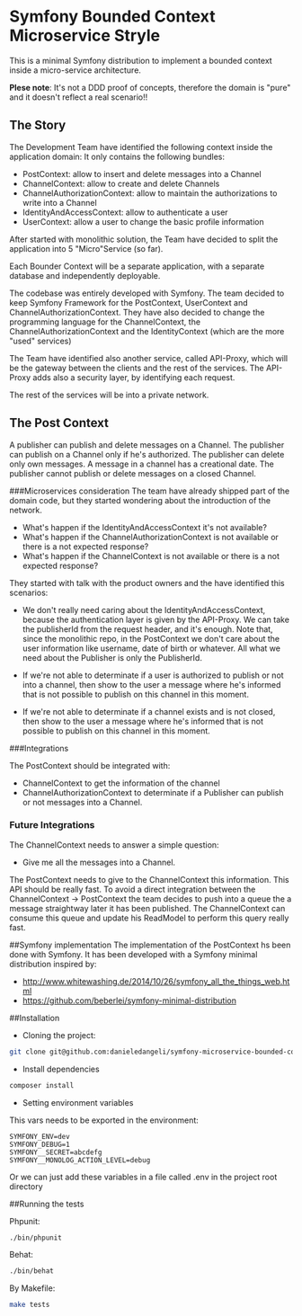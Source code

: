 # Symfony Bounded Context Microservice Stryle

This is a minimal Symfony distribution
to implement a bounded context inside a micro-service architecture.

**Plese note**: It's not a DDD proof of concepts, therefore the domain is "pure" and it doesn't reflect a real scenario!!

## The Story

The Development Team have identified the following context inside the application domain:
It only contains the following bundles:

- PostContext: allow to insert and delete messages into a Channel
- ChannelContext: allow to create and delete Channels
- ChannelAuthorizationContext: allow to maintain the authorizations to write into a Channel
- IdentityAndAccessContext: allow to authenticate a user
- UserContext: allow a user to change the basic profile information

After started with  monolithic solution, the Team have decided to split
the application into 5 "Micro"Service (so far).

Each Bounder Context will be a separate application, with a separate database and
independently deployable.

The codebase was entirely developed with Symfony.
The team decided to keep Symfony Framework for the PostContext, UserContext and ChannelAuthorizationContext.
They have also decided to change the programming language for the ChannelContext, the ChannelAuthorizationContext
and the IdentityContext (which are the more "used" services)

The Team have identified also another service, called API-Proxy, which will be the gateway between the clients and the
rest of the services.
The API-Proxy adds also a security layer, by identifying each request.

The rest of the services will be into a private network.

## The Post Context
A publisher can publish and delete messages on a Channel.
The publisher can publish on a Channel only if he's authorized.
The publisher can delete only own messages.
A message in a channel has a creational date.
The publisher cannot publish or delete messages on a closed Channel.

###Microservices consideration
The team have already shipped part of the domain code, but they started wondering about the introduction
of the network.

- What's happen if the IdentityAndAccessContext it's not available?
- What's happen if the ChannelAuthorizationContext is not available or there is a not expected response?
- What's happen if the ChannelContext is not available or there is a not expected response?

They started with talk with the product owners and the have identified this scenarios:

- We don't really need caring about the IdentityAndAccessContext, because the authentication layer is given by
 the API-Proxy. We can take the publisherId from the request header, and it's enough. Note that, since the monolithic repo,
 in the PostContext we don't care about the user information like username, date of birth or whatever.
 All what we need about the Publisher is only the PublisherId.

- If we're not able to determinate if a user is authorized to publish or not into a channel, then show to the user a message where he's
informed that is not possible to publish on this channel in this moment.

- If we're not able to determinate if a channel exists and is not closed, then show to the user a message where he's
informed that is not possible to publish on this channel in this moment.

###Integrations

The PostContext should be integrated with:

- ChannelContext to get the information of the channel
- ChannelAuthorizationContext to determinate if a Publisher can publish or not messages into a Channel.

### Future Integrations
The ChannelContext needs to answer a simple question:
- Give me all the messages into a Channel.

The PostContext needs to give to the ChannelContext this information.
This API should be really fast. To avoid a direct integration between the ChannelContext -> PostContext
the team decides to push into a queue the a message straightway later it has been published.
The ChannelContext can consume this queue and update his ReadModel to perform this query really fast.

##Symfony implementation
The implementation of the PostContext hs been done with Symfony.
It has been developed with a Symfony minimal distribution inspired by:
- http://www.whitewashing.de/2014/10/26/symfony_all_the_things_web.html
- https://github.com/beberlei/symfony-minimal-distribution

##Installation

- Cloning the project:
```bash
git clone git@github.com:danieledangeli/symfony-microservice-bounded-context-example.git
```
- Install dependencies
```bash
composer install
```

- Setting environment variables

This vars needs to be exported in the environment:

    SYMFONY_ENV=dev
    SYMFONY_DEBUG=1
    SYMFONY__SECRET=abcdefg
    SYMFONY__MONOLOG_ACTION_LEVEL=debug

Or we can just add these variables in a file called .env in the project root directory

##Running the tests

Phpunit:
```bash
./bin/phpunit
```

Behat:
```bash
./bin/behat
```

By Makefile:

```bash
make tests
```

